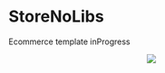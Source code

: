 # StoreNoLibs
Ecommerce template inProgress

<p align="center">
  <img src="https://user-images.githubusercontent.com/42254038/63854135-cf20d180-c972-11e9-8186-5f7f638b71bc.png">

</p>

